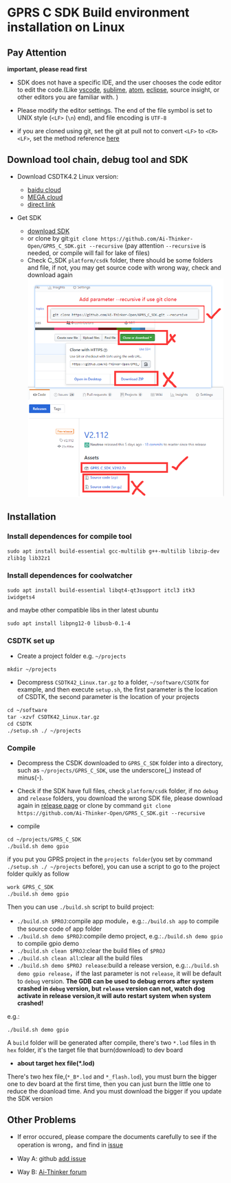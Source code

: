 GPRS C SDK Build environment installation on Linux
====

## Pay Attention

**important, please read first**

* SDK does not have a specific IDE, and the user chooses the code editor to edit the code.(Like [vscode](https://code.visualstudio.com/), [sublime](https://www.sublimetext.com/), [atom](https://atom.io/), [eclipse](http://www.eclipse.org/downloads/packages/eclipse-ide-cc-developers/oxygen2), source insight, or other editors you are familiar with. )

* Please modify the editor settings. The end of the file symbol is set to UNIX style (`<LF>` (`\n`) end), and file encoding is `UTF-8`

* if you are cloned using git, set the git at pull not to convert `<LF>` to `<CR><LF>`, set the method reference [here](https://www.jianshu.com/p/305a138883d4)

## Download tool chain, debug tool and SDK

* Download CSDTK4.2 Linux version: 
  * [baidu cloud](https://pan.baidu.com/s/1FzEvkt9z41QdvUdLxZJvug)
  * [MEGA cloud](https://mega.nz/#!LHhxWTrJ!rR7RzMxOOq4zwfGhpVLfe7DmdwEfhIiTLArb8OFqJM0)
  * [direct link](http://test.ai-thinker.com/csdk/CSDTK42_Linux.tar.gz)

* Get SDK
  * [download SDK](https://github.com/Ai-Thinker-Open/GPRS_C_SDK/releases)
  * or clone by git:`git clone https://github.com/Ai-Thinker-Open/GPRS_C_SDK.git --recursive` (pay attention `--recursive` is needed, or compile will fail for lake of files)
  * Check C_SDK `platform/csdk` folder, there should be some folders and file, if not, you may get source code with wrong way, check and download again
  ![](../assets/sdk_download_en.png)

## Installation

### Install dependences for compile tool

```
sudo apt install build-essential gcc-multilib g++-multilib libzip-dev zlib1g lib32z1
```

### Install dependences for coolwatcher

```
sudo apt install build-essential libqt4-qt3support itcl3 itk3 iwidgets4
```

and maybe other compatible libs in ther latest ubuntu

```
sudo apt install libpng12-0 libusb-0.1-4
```


### CSDTK set up

* Create a project folder e.g. `~/projects`

```
mkdir ~/projects
```

* Decompress `CSDTK42_Linux.tar.gz` to a folder, `~/software/CSDTK` for example, and then execute `setup.sh`, the first parameter is the location of CSDTK, the second parameter is the location of your projects

```
cd ~/software
tar -xzvf CSDTK42_Linux.tar.gz
cd CSDTK
./setup.sh ./ ~/projects
```


### Compile

* Decompress the CSDK downloaded to `GPRS_C_SDK` folder into a directory, such as `~/projects/GPRS_C_SDK`, use the underscore(_) instead of minus(-).

* Check  if the SDK have full files, check `platform/csdk` folder, if no `debug` and `release` folders, you download the wrong SDK file, please download again in [release page](https://github.com/Ai-Thinker-Open/GPRS_C_SDK/releases) or clone by command `git clone https://github.com/Ai-Thinker-Open/GPRS_C_SDK.git --recursive`

* compile

```
cd ~/projects/GPRS_C_SDK
./build.sh demo gpio
```

if you put you GPRS project in the `projects folder`(you set by command `./setup.sh ./ ~/projects` before), you can use a script to go to the project folder quikly as follow

```
work GPRS_C_SDK
./build.sh demo gpio
```

Then you can use `./build.sh` script to build project:
  * `./build.sh $PROJ`:compile app module，e.g.:`./build.sh app` to compile the source code of app folder
  * `./build.sh demo $PROJ`:compile demo project, e.g.:`./build.sh demo gpio` to compile gpio demo
  * `./build.sh clean $PROJ`:clear the build files of `$PROJ`
  * `./build.sh clean all`:clear all the build files
  * `./build.sh demo $PROJ release`:build a release version, e.g.:`./build.sh demo gpio release`，if the last parameter is not `release`, it will be default to `debug` version. **The GDB can be used to debug errors after system crashed in `debug` version, but `release` version can not, watch dog activate in release version,it will auto restart system when system crashed!**

e.g.:
```
./build.sh demo gpio
```
A `build` folder will be generated after compile, there's two `*.lod` files in th `hex` folder, it's the target file that burn(download) to dev board

* **about target hex file(*.lod)** 

There's two hex file,(`*_B*.lod` and `*_flash.lod`), you must burn the bigger one to dev board at the first time, then you can just burn the little one to reduce the doanload time. And you must download the bigger if you update the SDK version


## Other Problems

* If error occured, please compare the documents carefully to see if the operation is wrong，and find in [issue](https://github.com/Ai-Thinker-Open/GPRS_C_SDK/issues?utf8=%E2%9C%93&q=)

* Way A: github [add issue](https://github.com/Ai-Thinker-Open/GPRS-C-SDK/issues/new)

* Way B: [Ai-Thinker forum](http://bbs.ai-thinker.com/forum.php?mod=forumdisplay&fid=37)


